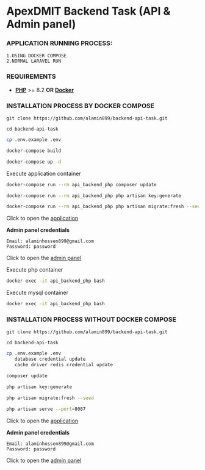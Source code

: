 # ApexDMIT Backend Task (API & Admin panel)

### APPLICATION RUNNING PROCESS:
    1.USING DOCKER COMPOSE
    2.NORMAL LARAVEL RUN
### REQUIREMENTS
- **[PHP](https://www.php.net/)** >= 8.2 **OR** **[Docker](https://www.docker.com/)**

### INSTALLATION PROCESS BY DOCKER COMPOSE
```shell
git clone https://github.com/alamin899/backend-api-task.git
```
```shell
cd backend-api-task
```
```bash
cp .env.example .env
```

```bash
docker-compose build
```
```bash
docker-compose up -d
```

Execute application container
```bash
docker-compose run --rm api_backend_php composer update
```

```bash
docker-compose run --rm api_backend_php php artisan key:generate
```

```bash
docker-compose run --rm api_backend_php php artisan migrate:fresh --seed
```

Click to open the [application](http://localhost:8087/)

**Admin panel credentials**
```
Email: alaminhossen899@gmail.com
Password: password
```
Click to open the [admin panel](http://localhost:8087/)

Execute php container
```bash
docker exec -it api_backend_php bash
```
Execute mysql container
```bash
docker exec -it api_backend_php bash
```

### INSTALLATION PROCESS WITHOUT DOCKER COMPOSE
```shell
git clone https://github.com/alamin899/backend-api-task.git
```
```shell
cd backend-api-task
```
```bash
cp .env.example .env
   database credential update
   cache driver redis credential update
```

```bash
composer update
```

```bash
php artisan key:generate
```

```bash
php artisan migrate:fresh --seed
```

```bash
php artisan serve --port=8087
```

Click to open the [application](http://localhost:8087/)

**Admin panel credentials**
```
Email: alaminhossen899@gmail.com
Password: password
```
Click to open the [admin panel](http://localhost:8087/)
